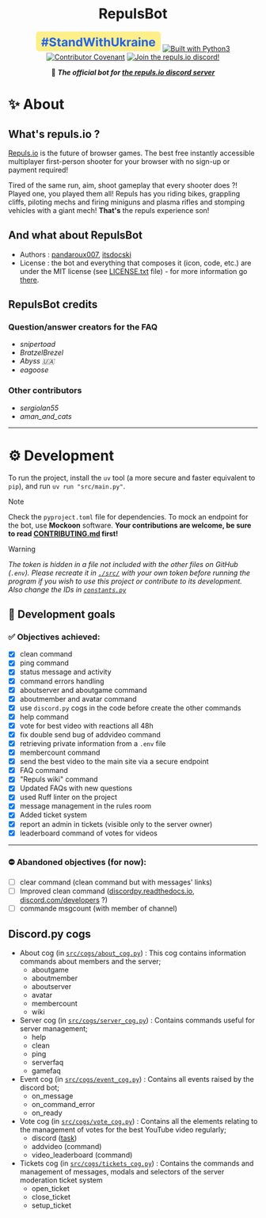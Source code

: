 <div align="center">

# RepulsBot
[![Stand With Ukraine](https://raw.githubusercontent.com/vshymanskyy/StandWithUkraine/main/badges/StandWithUkraine.svg)](https://stand-with-ukraine.pp.ua)
[![Built with Python3](https://img.shields.io/badge/built%20with-Python3-yellow.svg)](https://www.python.org/)
[![Contributor Covenant](https://img.shields.io/badge/Contributor%20Covenant-2.1-4baaaa.svg)](CODE_OF_CONDUCT.md)
[![Join the repuls.io discord!](https://img.shields.io/discord/603655329120518223?logo=discord&logoColor=white&color=black)](https://discord.com/invite/2YKgx2HSfR)

💬 ***The official bot for [the repuls.io discord server](https://discord.com/invite/2YKgx2HSfR)***
</div>

# ✨ About
## What's repuls.io ?
[Repuls.io](https://repuls.io/home) is the future of browser games.
The best free instantly accessible multiplayer first-person shooter for your browser with no sign-up or payment required!

Tired of the same run, aim, shoot gameplay that every shooter does ?! Played one, you played them all! Repuls has you riding bikes, grappling cliffs, piloting mechs and firing miniguns and plasma rifles and stomping vehicles with a giant mech! **That's** the repuls experience son!
## And what about RepulsBot
- Authors : [pandaroux007](https://github.com/pandaroux007), [itsdocski](https://github.com/tahirG)
- License : the bot and everything that composes it (icon, code, etc.) are under the MIT license (see [LICENSE.txt](LICENSE.txt) file) - for more information go [there](https://opensource.org/license/mit).

## RepulsBot credits
### Question/answer creators for the FAQ
- *snipertoad*
- *BratzelBrezel*
- *Abyss 🇺🇦*
- *eagoose*
### Other contributors
- *sergiolan55*
- *aman_and_cats*
___
# ⚙️ Development
To run the project, install the `uv` tool (a more secure and faster equivalent to `pip`), and run `uv run "src/main.py"`.

> [!NOTE]
> Check the `pyproject.toml` file for dependencies. To mock an endpoint for the bot, use **Mockoon** software.
**Your contributions are welcome, be sure to read [CONTRIBUTING.md](CONTRIBUTING.md) first!**

> [!WARNING]
> *The token is hidden in a file not included with the other files on GitHub (`.env`). Please recreate it in [`./src/`](src/) with your own token before running the program if you wish to use this project or contribute to its development. Also change the IDs in [`constants.py`](src/constants.py)*

## 🚀 Development goals
### ✅ Objectives achieved:
- [x] clean command
- [x] ping command
- [x] status message and activity
- [x] command errors handling
- [x] aboutserver and aboutgame command
- [x] aboutmember and avatar command
- [x] use `discord.py` cogs in the code before create the other commands
- [x] help command
- [x] vote for best video with reactions all 48h
- [x] fix double send bug of addvideo command
- [x] retrieving private information from a `.env` file
- [x] membercount command
- [x] send the best video to the main site via a secure endpoint
- [x] FAQ command
- [x] "Repuls wiki" command
- [x] Updated FAQs with new questions
- [x] used Ruff linter on the project
- [x] message management in the rules room
- [x] Added ticket system
- [x] report an admin in tickets (visible only to the server owner)
- [x] leaderboard command of votes for videos
___
### ⛔️ Abandoned objectives (for now):
- [ ] clear command (clean command but with messages' links)
- [ ] Improved clean command ([discordpy.readthedocs.io](https://discordpy.readthedocs.io/en/stable/api.html#discord.TextChannel.delete_messages), [discord.com/developers](https://discord.com/developers/docs/resources/message#bulk-delete-messages) ?)
- [ ] commande msgcount (with member of channel)

## Discord.py cogs
- About cog (in [`src/cogs/about_cog.py`](src/cogs/about_cog.py)) : This cog contains information commands about members and the server;
  - aboutgame
  - aboutmember
  - aboutserver
  - avatar
  - membercount
  - wiki
- Server cog (in [`src/cogs/server_cog.py`](src/cogs/server_cog.py)) : Contains commands useful for server management;
  - help
  - clean
  - ping
  - serverfaq
  - gamefaq
- Event cog (in [`src/cogs/event_cog.py`](src/cogs/event_cog.py)) : Contains all events raised by the discord bot;
  - on_message
  - on_command_error
  - on_ready
- Vote cog (in [`src/cogs/vote_cog.py`](src/cogs/vote_cog.py)) : Contains all the elements relating to the management of votes for the best YouTube video regularly;
  - discord ([task](https://discordpy.readthedocs.io/en/latest/ext/tasks/index.html))
  - addvideo (command)
  - video_leaderboard (command)
- Tickets cog (in [`src/cogs/tickets_cog.py`](src/cogs/tickets_cog.py)) : Contains the commands and management of messages, modals and selectors of the server moderation ticket system
  - open_ticket
  - close_ticket
  - setup_ticket